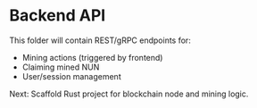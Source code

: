 # Backend API

This folder will contain REST/gRPC endpoints for:
- Mining actions (triggered by frontend)
- Claiming mined NUN
- User/session management

Next: Scaffold Rust project for blockchain node and mining logic.